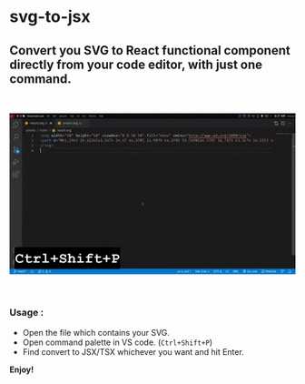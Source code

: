 # svg-to-jsx

## Convert you SVG to React functional component directly from your code editor, with just one command.

<br />

![Usage of this extention](https://github.com/Shashank-Salian/svg-to-jsx/raw/main/usage.gif)

<br />

### Usage :

- Open the file which contains your SVG.
- Open command palette in VS code. (`Ctrl+Shift+P`)
- Find convert to JSX/TSX whichever you want and hit Enter.

**Enjoy!**
